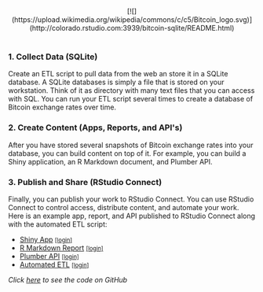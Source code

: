 <br>

<center>[![](https://upload.wikimedia.org/wikipedia/commons/c/c5/Bitcoin_logo.svg)](http://colorado.rstudio.com:3939/bitcoin-sqlite/README.html)</center>

<br>

### 1. Collect Data (SQLite)

Create an ETL script to pull data from the web an store it in a SQLite database. A SQLite databases is simply a file that is stored on your workstation. Think of it as directory with many text files that you can access with SQL. You can run your ETL script several times to create a database of Bitcoin exchange rates over time.

### 2. Create Content (Apps, Reports, and API's)

After you have stored several snapshots of Bitcoin exchange rates into your database, you can build content on top of it. For example, you can build a Shiny application, an R Markdown document, and Plumber API.

### 3. Publish and Share (RStudio Connect)

Finally, you can publish your work to RStudio Connect. You can use RStudio Connect to control access, distribute content, and automate your work. Here is an example app, report, and API published to RStudio Connect along with the automated ETL script:

* [Shiny App](http://colorado.rstudio.com/rsc/content/1127/) <small>[[login]](http://colorado.rstudio.com/rsc/connect/#/apps/1127/access)</small>
* [R Markdown Report](http://colorado.rstudio.com/rsc/content/1129/report.html) <small>[[login]](http://colorado.rstudio.com/rsc/connect/#/apps/1129/access/1262)</small>
* [Plumber API](http://colorado.rstudio.com/rsc/content/1131/__swagger__/) <small>[[login]](http://colorado.rstudio.com/rsc/connect/#/apps/1131/access)</small>
* [Automated ETL](http://colorado.rstudio.com/rsc/content/1125/etl.nb.html) <small>[[login]](http://colorado.rstudio.com/rsc/connect/#/apps/1125/access/1260)</small>

*Click [here](https://github.com/sol-eng/bitcoin/tree/master/sqlite) to see the code on GitHub*